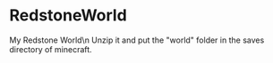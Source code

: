 # RedstoneWorld
My Redstone World\n
Unzip it and put the "world" folder in the saves directory of minecraft.
